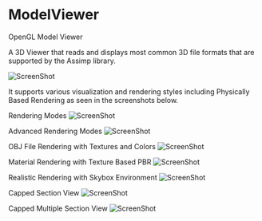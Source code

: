 # ModelViewer
OpenGL Model Viewer

A 3D Viewer that reads and displays most common 3D file formats that are supported by the Assimp library.

![ScreenShot](https://github.com/sharjith/ModelViewer/blob/master/screenshots/Screenshot%202021-07-24%20172616.jpg)

It supports various visualization and rendering styles including Physically Based Rendering as seen in the screenshots below.

Rendering Modes
![ScreenShot](https://github.com/sharjith/ModelViewer/blob/master/screenshots/Slide1.PNG)

Advanced Rendering Modes
![ScreenShot](https://github.com/sharjith/ModelViewer/blob/master/screenshots/Slide2.PNG)

OBJ File Rendering with Textures and Colors
![ScreenShot](https://github.com/sharjith/ModelViewer/blob/master/screenshots/Slide3.PNG)

Material Rendering with Texture Based PBR
![ScreenShot](https://github.com/sharjith/ModelViewer/blob/master/screenshots/Slide4.PNG)

Realistic Rendering with Skybox Environment
![ScreenShot](https://github.com/sharjith/ModelViewer/blob/master/screenshots/Slide5.PNG)

Capped Section View
![ScreenShot](https://github.com/sharjith/ModelViewer/blob/master/screenshots/Slide6.PNG)

Capped Multiple Section View
![ScreenShot](https://github.com/sharjith/ModelViewer/blob/master/screenshots/Slide7.PNG)



